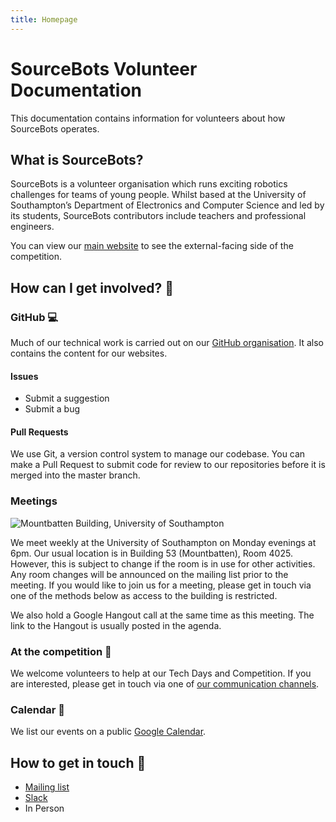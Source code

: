```yaml
---
title: Homepage
---
```


# SourceBots Volunteer Documentation
This documentation contains information for volunteers about how SourceBots operates.

## What is SourceBots?
SourceBots is a volunteer organisation which runs exciting robotics challenges for teams of young people. Whilst based at the University of Southampton’s Department of Electronics and Computer Science and led by its students, SourceBots contributors include teachers and professional engineers.

You can view our [main website](https://sourcebots.org/) to see the external-facing side of the competition.

## How can I get involved? 🐝

### GitHub 💻

Much of our technical work is carried out on our [GitHub organisation](https://github.com/sourcebots/). It also contains the content for our websites.

#### Issues
- Submit a suggestion
- Submit a bug

#### Pull Requests
We use Git, a version control system to manage our codebase.
You can make a Pull Request to submit code for review to our repositories before it is merged into the master branch.

### Meetings

![Mountbatten Building, University of Southampton](/img/mountbatten-building-53.jpg)

We meet weekly at the University of Southampton on Monday evenings at 6pm. Our usual location is in Building 53 (Mountbatten), Room 4025. However, this is subject to change if the room is in use for other activities. Any room changes will be announced  on the mailing list prior to the meeting. If you would like to join us for a meeting, please get in touch via one of the methods below as access to the building is restricted.

We also hold a Google Hangout call at the same time as this meeting. The link to the Hangout is usually posted in the agenda.

### At the competition 🤖

We welcome volunteers to help at our Tech Days and Competition. If you are interested, please get in touch via one of [our communication channels](#how-to-get-in-touch).

### Calendar 📅

We list our events on a public [Google Calendar][calendar].

## How to get in touch 📨
- [Mailing list](https://groups.google.com/forum/#!forum/sourcebots)
- [Slack](https://sourcebots.slack.com/)
- In Person

[calendar]: https://calendar.google.com/calendar?cid=bnQzODYwdjJvMDZtcjUwcDczaW5ncTVscm9AZ3JvdXAuY2FsZW5kYXIuZ29vZ2xlLmNvbQ
